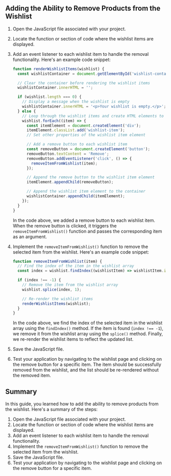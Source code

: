 

## Adding the Ability to Remove Products from the Wishlist

1. Open the JavaScript file associated with your project.

2. Locate the function or section of code where the wishlist items are displayed.

3. Add an event listener to each wishlist item to handle the removal functionality. Here's an example code snippet:

   ```javascript
   function renderWishlistItems(wishlist) {
     const wishlistContainer = document.getElementById('wishlist-container');

     // Clear the container before rendering the wishlist items
     wishlistContainer.innerHTML = '';

     if (wishlist.length === 0) {
       // Display a message when the wishlist is empty
       wishlistContainer.innerHTML = '<p>Your wishlist is empty.</p>';
     } else {
       // Loop through the wishlist items and create HTML elements to display them
       wishlist.forEach((item) => {
         const itemElement = document.createElement('div');
         itemElement.classList.add('wishlist-item');
         // Set other properties of the wishlist item element

         // Add a remove button to each wishlist item
         const removeButton = document.createElement('button');
         removeButton.textContent = 'Remove';
         removeButton.addEventListener('click', () => {
           removeItemFromWishlist(item);
         });

         // Append the remove button to the wishlist item element
         itemElement.appendChild(removeButton);

         // Append the wishlist item element to the container
         wishlistContainer.appendChild(itemElement);
       });
     }
   }
   ```

   In the code above, we added a remove button to each wishlist item. When the remove button is clicked, it triggers the `removeItemFromWishlist()` function and passes the corresponding item as an argument.

4. Implement the `removeItemFromWishlist()` function to remove the selected item from the wishlist. Here's an example code snippet:

   ```javascript
   function removeItemFromWishlist(item) {
     // Find the index of the item in the wishlist array
     const index = wishlist.findIndex((wishlistItem) => wishlistItem.id === item.id);

     if (index !== -1) {
       // Remove the item from the wishlist array
       wishlist.splice(index, 1);

       // Re-render the wishlist items
       renderWishlistItems(wishlist);
     }
   }
   ```

   In the code above, we find the index of the selected item in the wishlist array using the `findIndex()` method. If the item is found (`index !== -1`), we remove it from the wishlist array using the `splice()` method. Finally, we re-render the wishlist items to reflect the updated list.

5. Save the JavaScript file.

6. Test your application by navigating to the wishlist page and clicking on the remove button for a specific item. The item should be successfully removed from the wishlist, and the list should be re-rendered without the removed item.

## Summary

In this guide, you learned how to add the ability to remove products from the wishlist. Here's a summary of the steps:

1. Open the JavaScript file associated with your project.
2. Locate the function or section of code where the wishlist items are displayed.
3. Add an event listener to each wishlist item to handle the removal functionality.
4. Implement the `removeItemFromWishlist()` function to remove the selected item from the wishlist.
5. Save the JavaScript file.
6. Test your application by navigating to the wishlist page and clicking on the remove button for a specific item.
